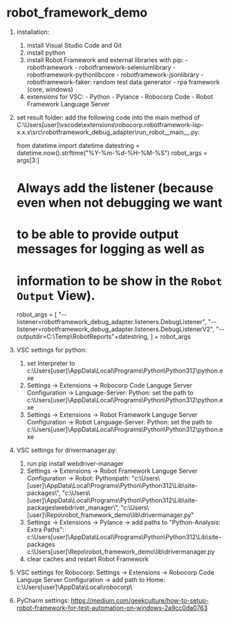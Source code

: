 # robot_framework_demo

1. installation:
    1. install Visual Studio Code and Git
    2. install python
    3. install Robot Framework and external libraries with pip:
            - robotframework
            - robotframework-seleniumlibrary
            - robotframework-pythonlibcore
            - robotframework-jsonlibrary
            - robotframework-faker: random test data generator
            - rpa framework (core, windows)
    4. extensions for VSC:
            - Python
            - Pylance
            - Robocorp Code
            - Robot Framework Language Server
    
2. set result folder:
    add the following code into the main method of C:\Users\[user]\vscode\extensions\robocorp.robotframework-lsp-x.x.x\src\robotframework_debug_adapter\run_robot__main__.py:

    from datetime import datetime
    datestring = datetime.now().strftime("%Y-%m-%d-%H-%M-%S")
    robot_args = args[3:]

    # Always add the listener (because even when not debugging we want
    # to be able to provide output messages for logging as well as
    # information to be show in the `Robot Output` View).
    robot_args = [
        "--listener=robotframework_debug_adapter.listeners.DebugListener",
        "--listener=robotframework_debug_adapter.listeners.DebugListenerV2",
	"--outputdir=C:\Temp\RobotReports\"+datestring,
    ] + robot_args

3. VSC settings for python:
    1. set Interpreter to c:\Users\[user]\AppData\Local\Programs\Python\Python312\python.exe
    2. Settings -> Extensions -> Robocorp Code Languge Server Configuration -> Language-Server: Python: 
            set the path to c:\Users\[user]\AppData\Local\Programs\Python\Python312\python.exe
    3. Settings -> Extensions -> Robot Framework Languge Server Configuration -> Robot Language-Server: Python: 
            set the path to c:\Users\[user]\AppData\Local\Programs\Python\Python312\python.exe

4. VSC settings for drivermanager.py:
    1. run pip install webdriver-manager
    2. Settings -> Extensions -> Robot Framework Languge Server Configuration -> Robot: Pythonpath: 
        "c:\\Users\\[user]\\AppData\\Local\\Programs\\Python\\Python312\\Lib\\site-packages\\",
        "c:\\Users\\[user]\\AppData\\Local\\Programs\\Python\\Python312\\Lib\\site-packages\\webdriver_manager\\",
        "c:\\Users\\[user]\\Repo\\robot_framework_demo\\lib\\drivermanager.py"
    3. Settings -> Extensions -> Pylance -> add paths to "Python-Analysis: Extra Paths":
            c:\Users\[user]\AppData\Local\Programs\Python\Python312\Lib\site-packages\
            c:\Users\[user]\Repo\robot_framework_demo\lib\drivermanager.py
    4. clear caches and restart Robot Framework

5. VSC settings for Robocorp:
    Settings -> Extensions -> Robocorp Code Languge Server Configuration -> add path to Home:
        c:\Users\[user]\AppData\Local\robocorp\

6. PyCharm settings:
       https://medium.com/geekculture/how-to-setup-robot-framework-for-test-automation-on-windows-2a9cc0da0763

    
